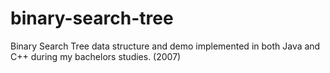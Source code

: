 # binary-search-tree
Binary Search Tree data structure and demo implemented in both Java and C++ during my bachelors studies. (2007)
